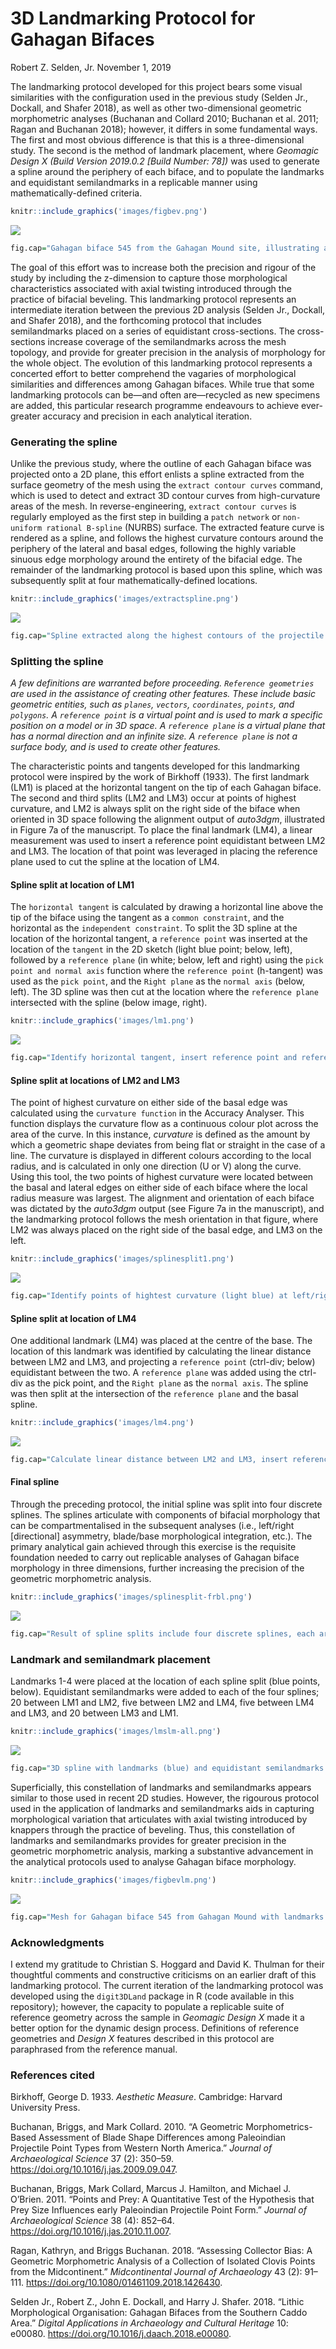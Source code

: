 3D Landmarking Protocol for Gahagan Bifaces
================
Robert Z. Selden, Jr.
November 1, 2019

The landmarking protocol developed for this project bears some visual
similarities with the configuration used in the previous study (Selden
Jr., Dockall, and Shafer 2018), as well as other two-dimensional
geometric morphometric analyses (Buchanan and Collard 2010; Buchanan et
al. 2011; Ragan and Buchanan 2018); however, it differs in some
fundamental ways. The first and most obvious difference is that this is
a three-dimensional study. The second is the method of landmark
placement, where *Geomagic Design X (Build Version 2019.0.2 \[Build
Number: 78\])* was used to generate a spline around the periphery of
each biface, and to populate the landmarks and equidistant semilandmarks
in a replicable manner using mathematically-defined criteria.

``` r
knitr::include_graphics('images/figbev.png')
```

![](images/figbev.png)<!-- -->

``` r
fig.cap="Gahagan biface 545 from the Gahagan Mound site, illustrating axial twisting. \\label{figbev}"
```

The goal of this effort was to increase both the precision and rigour of
the study by including the z-dimension to capture those morphological
characteristics associated with axial twisting introduced through the
practice of bifacial beveling. This landmarking protocol represents an
intermediate iteration between the previous 2D analysis (Selden Jr.,
Dockall, and Shafer 2018), and the forthcoming protocol that includes
semilandmarks placed on a series of equidistant cross-sections. The
cross-sections increase coverage of the semilandmarks across the mesh
topology, and provide for greater precision in the analysis of
morphology for the whole object. The evolution of this landmarking
protocol represents a concerted effort to better comprehend the vagaries
of morphological similarities and differences among Gahagan bifaces.
While true that some landmarking protocols can be—and often are—recycled
as new specimens are added, this particular research programme
endeavours to achieve ever-greater accuracy and precision in each
analytical iteration.

### Generating the spline

Unlike the previous study, where the outline of each Gahagan biface was
projected onto a 2D plane, this effort enlists a spline extracted from
the surface geometry of the mesh using the `extract contour curves`
command, which is used to detect and extract 3D contour curves from
high-curvature areas of the mesh. In reverse-engineering, `extract
contour curves` is regularly employed as the first step in building a
`patch network` or `non-uniform rational B-spline` (NURBS) surface. The
extracted feature curve is rendered as a spline, and follows the highest
curvature contours around the periphery of the lateral and basal edges,
following the highly variable sinuous edge morphology around the
entirety of the bifacial edge. The remainder of the landmarking protocol
is based upon this spline, which was subsequently split at four
mathematically-defined locations.

``` r
knitr::include_graphics('images/extractspline.png')
```

![](images/extractspline.png)<!-- -->

``` r
fig.cap="Spline extracted along the highest contours of the projectile. \\label{figspline}"
```

### Splitting the spline

*A few definitions are warranted before proceeding. `Reference
geometries` are used in the assistance of creating other features. These
include basic geometric entities, such as `planes`, `vectors`,
`coordinates`, `points`, and `polygons`. A `reference point` is a
virtual point and is used to mark a specific position on a model or in
3D space. A `reference plane` is a virtual plane that has a normal
direction and an infinite size. A `reference plane` is not a surface
body, and is used to create other features.*

The characteristic points and tangents developed for this landmarking
protocol were inspired by the work of Birkhoff (1933). The first
landmark (LM1) is placed at the horizontal tangent on the tip of each
Gahagan biface. The second and third splits (LM2 and LM3) occur at
points of highest curvature, and LM2 is always split on the right side
of the biface when oriented in 3D space following the alignment output
of *auto3dgm*, illustrated in Figure 7a of the manuscript. To place the
final landmark (LM4), a linear measurement was used to insert a
reference point equidistant between LM2 and LM3. The location of that
point was leveraged in placing the reference plane used to cut the
spline at the location of LM4.

#### Spline split at location of LM1

The `horizontal tangent` is calculated by drawing a horizontal line
above the tip of the biface using the tangent as a `common constraint`,
and the horizontal as the `independent constraint`. To split the 3D
spline at the location of the horizontal tangent, a `reference point`
was inserted at the location of the `tangent` in the 2D sketch (light
blue point; below, left), followed by a `reference plane` (in white;
below, left and right) using the `pick point and normal axis` function
where the `reference point` (h-tangent) was used as the `pick point`,
and the `Right plane` as the `normal axis` (below, left). The 3D spline
was then cut at the location where the `reference plane` intersected
with the spline (below image, right).

``` r
knitr::include_graphics('images/lm1.png')
```

![](images/lm1.png)<!-- -->

``` r
fig.cap="Identify horizontal tangent, insert reference point and reference plane (left). Use reference plane to cut spline at the location of the horizontal tangent (right). \\label{figlm1}"
```

#### Spline split at locations of LM2 and LM3

The point of highest curvature on either side of the basal edge was
calculated using the `curvature function` in the Accuracy Analyser. This
function displays the curvature flow as a continuous colour plot across
the area of the curve. In this instance, *curvature* is defined as the
amount by which a geometric shape deviates from being flat or straight
in the case of a line. The curvature is displayed in different colours
according to the local radius, and is calculated in only one direction
(U or V) along the curve. Using this tool, the two points of highest
curvature were located between the basal and lateral edges on either
side of each biface where the local radius measure was largest. The
alignment and orientation of each biface was dictated by the *auto3dgm*
output (see Figure 7a in the manuscript), and the landmarking protocol
follows the mesh orientation in that figure, where LM2 was always placed
on the right side of the basal edge, and LM3 on the left.

``` r
knitr::include_graphics('images/splinesplit1.png')
```

![](images/splinesplit1.png)<!-- -->

``` r
fig.cap="Identify points of hightest curvature (light blue) at left/right intersection of lateral and basal edges. \\label{figsplinesplitlr}"
```

#### Spline split at location of LM4

One additional landmark (LM4) was placed at the centre of the base. The
location of this landmark was identified by calculating the linear
distance between LM2 and LM3, and projecting a `reference point`
(ctrl-div; below) equidistant between the two. A `reference plane` was
added using the ctrl-div as the pick point, and the `Right plane` as the
`normal axis`. The spline was then split at the intersection of the
`reference plane` and the basal spline.

``` r
knitr::include_graphics('images/lm4.png')
```

![](images/lm4.png)<!-- -->

``` r
fig.cap="Calculate linear distance between LM2 and LM3, insert reference plane coplanar to Right plane equidistant between LM2 and LM3, and use the reference plane to cut the spline.  \\label{figlm4}"
```

#### Final spline

Through the preceding protocol, the initial spline was split into four
discrete splines. The splines articulate with components of bifacial
morphology that can be compartmentalised in the subsequent analyses
(i.e., left/right \[directional\] asymmetry, blade/base morphological
integration, etc.). The primary analytical gain achieved through this
exercise is the requisite foundation needed to carry out replicable
analyses of Gahagan biface morphology in three dimensions, further
increasing the precision of the geometric morphometric analysis.

``` r
knitr::include_graphics('images/splinesplit-frbl.png')
```

![](images/splinesplit-frbl.png)<!-- -->

``` r
fig.cap="Result of spline splits include four discrete splines, each articulating with a potential region of analytical interest. \\label{figsplinesplit-frbl}"
```

### Landmark and semilandmark placement

Landmarks 1-4 were placed at the location of each spline split (blue
points, below). Equidistant semilandmarks were added to each of the four
splines; 20 between LM1 and LM2, five between LM2 and LM4, five between
LM4 and LM3, and 20 between LM3 and LM1.

``` r
knitr::include_graphics('images/lmslm-all.png')
```

![](images/lmslm-all.png)<!-- -->

``` r
fig.cap="3D spline with landmarks (blue) and equidistant semilandmarks (white) applied, with top, right, and front planes. Semilandmarks are renumbered in post.  \\label{figlmslm-all}"
```

Superficially, this constellation of landmarks and semilandmarks appears
similar to those used in recent 2D studies. However, the rigourous
protocol used in the application of landmarks and semilandmarks aids in
capturing morphological variation that articulates with axial twisting
introduced by knappers through the practice of beveling. Thus, this
constellation of landmarks and semilandmarks provides for greater
precision in the geometric morphometric analysis, marking a substantive
advancement in the analytical protocols used to analyse Gahagan biface
morphology.

``` r
knitr::include_graphics('images/figbevlm.png')
```

![](images/figbevlm.png)<!-- -->

``` r
fig.cap="Mesh for Gahagan biface 545 from Gahagan Mound with landmarks and equidistant semilandmarks applied. \\label{figbevlm}"
```

### Acknowledgments

I extend my gratitude to Christian S. Hoggard and David K. Thulman for
their thoughtful comments and constructive criticisms on an earlier
draft of this landmarking protocol. The current iteration of the
landmarking protocol was developed using the `digit3DLand` package in R
(code available in this repository); however, the capacity to populate a
replicable suite of reference geometry across the sample in *Geomagic
Design X* made it a better option for the dynamic design process.
Definitions of reference geometries and *Design X* features described in
this protocol are paraphrased from the reference manual.

### References cited

<div id="refs" class="references">

<div id="ref-RN11786">

Birkhoff, George D. 1933. *Aesthetic Measure*. Cambridge: Harvard
University Press.

</div>

<div id="ref-RN1754">

Buchanan, Briggs, and Mark Collard. 2010. “A Geometric
Morphometrics-Based Assessment of Blade Shape Differences among
Paleoindian Projectile Point Types from Western North America.” *Journal
of Archaeological Science* 37 (2): 350–59.
<https://doi.org/10.1016/j.jas.2009.09.047>.

</div>

<div id="ref-RN1736">

Buchanan, Briggs, Mark Collard, Marcus J. Hamilton, and Michael J.
O’Brien. 2011. “Points and Prey: A Quantitative Test of the Hypothesis
that Prey Size Influences early Paleoindian Projectile Point Form.”
*Journal of Archaeological Science* 38 (4): 852–64.
<https://doi.org/10.1016/j.jas.2010.11.007>.

</div>

<div id="ref-RN11731">

Ragan, Kathryn, and Briggs Buchanan. 2018. “Assessing Collector Bias: A
Geometric Morphometric Analysis of a Collection of Isolated Clovis
Points from the Midcontinent.” *Midcontinental Journal of Archaeology*
43 (2): 91–111. <https://doi.org/10.1080/01461109.2018.1426430>.

</div>

<div id="ref-RN11783">

Selden Jr., Robert Z., John E. Dockall, and Harry J. Shafer. 2018.
“Lithic Morphological Organisation: Gahagan Bifaces from the Southern
Caddo Area.” *Digital Applications in Archaeology and Cultural Heritage*
10: e00080. <https://doi.org/10.1016/j.daach.2018.e00080>.

</div>

</div>
